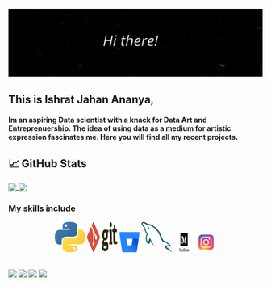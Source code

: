 ![Header](header.gif)

## This is Ishrat Jahan Ananya,
####   Im an aspiring Data scientist with a knack for Data Art and Entreprenuership. The idea of using data as a medium for artistic expression fascinates me. Here you will find all my recent projects. 

## &#x1f4c8; GitHub Stats

<a href="https://github.com/coreprinciple97/coreprinciple97">
  <img align="center" src="https://github-readme-stats.vercel.app/api/top-langs/?username=coreprinciple97&show_icons=true&hide=php,html&title_color=5db5ec&text_color=fff&icon_color=5db5ec&bg_color=000" />
</a>

<a href="https://github.com/coreprinciple97/coreprinciple97">
  <img align="center" src="https://github-readme-stats.vercel.app/api?username=coreprinciple97&show_icons=true&line_height=27&count_private=true&title_color=5db5ec&text_color=fff&icon_color=5db5ec&bg_color=000"  />
</a>

### My skills include

<p align="center">
	<img title="Python" alt="Python" src="images/python.svg" width="60" height="60" />
	<img title="Git" alt="Python" src="images/git.svg" width="60" height="60" />
	<img title="Bitbucket" alt="Python" src="images/bitbucket.svg" width="40" height="40" />
	<img title="MySQL" alt="Python" src="images/mysql.svg" width="60" height="60" />
	<img title="Python" alt="Python" src="images/socials/medium.svg" width="40" height="40" />
	<img title="Python" alt="Python" src="images/socials/instagram.svg" width="40" height="40" />
	
</p>
<br>	
<a target="_blank" href="https://www.linkedin.com/in/thomasgeorgethomas"><img src="https://img.shields.io/badge/-LinkedIn-0077B5?style=for-the-badge&logo=Linkedin&logoColor=white"></img></a>
<a target="_blank" href="mailto:thomasgeorgethomas@gmail.com"><img src="https://img.shields.io/badge/-Gmail-D14836?style=for-the-badge&logo=Gmail&logoColor=white"></img></a>
<a target="_blank" href="https://medium.com/@thomas_george_thomas"><img src="https://img.shields.io/badge/-Medium-12100E?style=for-the-badge&logo=Medium&logoColor=white"></img></a>
<a target="_blank" href="https://twitter.com/Thomas_George_T"><img src="https://img.shields.io/badge/-Twitter-1DA1F2?style=for-the-badge&logo=Twitter&logoColor=white"></img></a>
<br>
